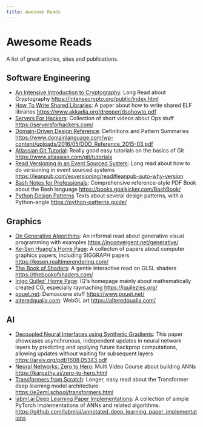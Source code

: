 ```yaml
---
title: Awesome Reads
---
```


# Awesome Reads

A list of great articles, sites and publications.

## Software Engineering

- [An Intensive Introduction to Cryptography](https://intensecrypto.org/public/index.html): Long Read about Cryptography https://intensecrypto.org/public/index.html
- [How To Write Shared Libraries](https://www.akkadia.org/drepper/dsohowto.pdf): A paper about how to write shared ELF libraries https://www.akkadia.org/drepper/dsohowto.pdf
- [Servers For Hackers](https://serversforhackers.com/): Collection of short videos about Ops stuff https://serversforhackers.com/
- [Domain-Driven Design Reference](https://www.domainlanguage.com/wp-content/uploads/2016/05/DDD_Reference_2015-03.pdf): Definitions and Pattern Summaries https://www.domainlanguage.com/wp-content/uploads/2016/05/DDD_Reference_2015-03.pdf
- [Atlassian Git Tutorial](https://www.atlassian.com/git/tutorials): Really good easy tutorials on the basics of Git https://www.atlassian.com/git/tutorials
- [Read Versioning in an Event Sourced System](https://leanpub.com/esversioning/read#leanpub-auto-why-version): Long read about how to do versioning in event sourced systems https://leanpub.com/esversioning/read#leanpub-auto-why-version
- [Bash Notes for Professionals](https://books.goalkicker.com/BashBook/): Comprehensive reference-style PDF Book about the Bash language https://books.goalkicker.com/BashBook/
- [Python Design Patterns](https://python-patterns.guide/) Texts about several design patterns, with a Python-angle https://python-patterns.guide/

## Graphics

- [On Generative Algorithms](https://inconvergent.net/generative/): An informal read about generative visual programming with examples https://inconvergent.net/generative/
- [Ke-Sen Huang's Home Page](https://kesen.realtimerendering.com/): A collecton of papers about computer graphics papers, including SIGGRAPH papers https://kesen.realtimerendering.com/
- [The Book of Shaders](https://thebookofshaders.com/): A gentle interactive read on GLSL shaders https://thebookofshaders.com/
- [Inigo Quilez' Home Page](https://iquilezles.org/): IQ's homepage mainly about mathematically created CG, especially raymaching https://iquilezles.org/
- [pouet.net](https://www.pouet.net/): Demoscene stuff https://www.pouet.net/
- [alteredqualia.com](https://alteredqualia.com/): WebGL art https://alteredqualia.com/

## AI

- [Decoupled Neural Interfaces using Synthetic Gradients](https://arxiv.org/pdf/1608.05343.pdf): This paper showcases asynchronous, independent updates in neural network layers by predicting and applying future backprop computations, allowing updates without waiting for subsequent layers https://arxiv.org/pdf/1608.05343.pdf
- [Neural Networks: Zero to Hero](https://karpathy.ai/zero-to-hero.html): Multi Video Course about building ANNs https://karpathy.ai/zero-to-hero.html
- [Transformers from Scratch](https://e2eml.school/transformers.html): Longer, easy read about the Transformer deep learning model architecture https://e2eml.school/transformers.html
- [labml.ai Deep Learning Paper Implementations](https://github.com/labmlai/annotated_deep_learning_paper_implementations): A collection of simple PyTorch implementations of ANNs and related algorithms. https://github.com/labmlai/annotated_deep_learning_paper_implementations
